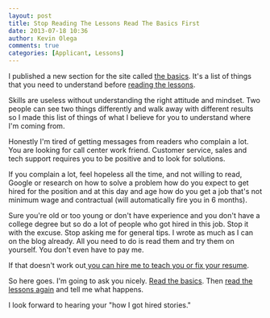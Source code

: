 ```yaml
---
layout: post
title: Stop Reading The Lessons Read The Basics First
date: 2013-07-18 10:36
author: Kevin Olega
comments: true
categories: [Applicant, Lessons]
---
```

I published a new section for the site called <a title="Basics" href="http://callcentertrainingtips.com/basics/">the basics</a>. It's a list of things that you need to understand before <a href="http://callcentertrainingtips.com/archives/">reading the lessons</a>.

Skills are useless without understanding the right attitude and mindset. Two people can see two things differently and walk away with different results so I made this list of things of what I believe for you to understand where I'm coming from.

Honestly I'm tired of getting messages from readers who complain a lot. You are looking for call center work friend. Customer service, sales and tech support requires you to be positive and to look for solutions.

If you complain a lot, feel hopeless all the time, and not willing to read, Google or research on how to solve a problem how do you expect to get hired for the position and at this day and age how do you get a job that's not minimum wage and contractual (will automatically fire you in 6 months).

Sure you're old or too young or don't have experience and you don't have a college degree but so do a lot of people who got hired in this job. Stop it with the excuse. Stop asking me for general tips. I wrote as much as I can on the blog already. All you need to do is read them and try them on yourself. You don't even have to pay me.

If that doesn't work out<a title="Services" href="http://callcentertrainingtips.com/services/"> you can hire me to teach you or fix your resume</a>.

So here goes. I'm going to ask you nicely. <a title="Basics" href="http://callcentertrainingtips.com/basics/">Read the basics</a>. Then <a href="http://callcentertrainingtips.com/archives/">read the lessons again</a> and tell me what happens.

I look forward to hearing your "how I got hired stories."
